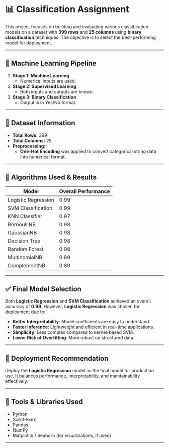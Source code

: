 # 📊 Classification Assignment

This project focuses on building and evaluating various classification models on a dataset with **399 rows** and **25 columns** using **binary classification** techniques. The objective is to select the best-performing model for deployment.

---

## 🧠 Machine Learning Pipeline

1. **Stage 1: Machine Learning**
   - Numerical inputs are used.
2. **Stage 2: Supervised Learning**
   - Both inputs and outputs are known.
3. **Stage 3: Binary Classification**
   - Output is in Yes/No format.

---

## 📁 Dataset Information

- **Total Rows:** 399
- **Total Columns:** 25
- **Preprocessing:**
  - **One-Hot Encoding** was applied to convert categorical string data into numerical format.

---

## 🧪 Algorithms Used & Results

| Model                  | Overall Performance |
|------------------------|---------------------|
| Logistic Regression    | 0.99                |
| SVM Classification     | 0.99                |
| KNN Classifier         | 0.97                |
| BernoulliNB            | 0.98                |
| GaussianNB             | 0.98                |
| Decision Tree          | 0.98                |
| Random Forest          | 0.98                |
| MultinomialNB          | 0.89                |
| ComplementNB           | 0.89                |

---

## ✅ Final Model Selection

Both **Logistic Regression** and **SVM Classification** achieved an overall accuracy of **0.99**. However, **Logistic Regression** was chosen for deployment due to:

- **Better Interpretability**: Model coefficients are easy to understand.
- **Faster Inference**: Lightweight and efficient in real-time applications.
- **Simplicity**: Less complex compared to kernel-based SVM.
- **Lower Risk of Overfitting**: More robust on structured data.

---

## 🚀 Deployment Recommendation

Deploy the **Logistic Regression** model as the final model for production use. It balances performance, interpretability, and maintainability effectively.

---

## 📌 Tools & Libraries Used

- Python
- Scikit-learn
- Pandas
- NumPy
- Matplotlib / Seaborn (for visualizations, if used)

---

